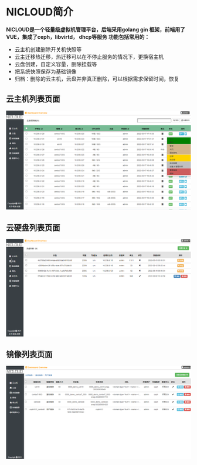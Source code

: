 # NICLOUD简介
**NICLOUD是一个轻量级虚拟机管理平台，后端采用golang gin 框架，前端用了VUE，集成了ceph，libvirtd， dhcp等服务**
<strong>功能包括常用的：</strong>
- 云主机创建删除开关机快照等
- 云主迁移热迁移，热迁移可以在不停止服务的情况下，更换宿主机
- 云盘创建，自定义容量，删除挂载等
- 把系统快照保存为基础镜像
- 归档：删除的云主机，云盘并非真正删除，可以根据需求保留时间，恢复
## 云主机列表页面
![avatar](./static/vm.png)
## 云硬盘列表页面
![avatar](./static/vdisk.png)
## 镜像列表页面
![avatar](./static/os.png)
